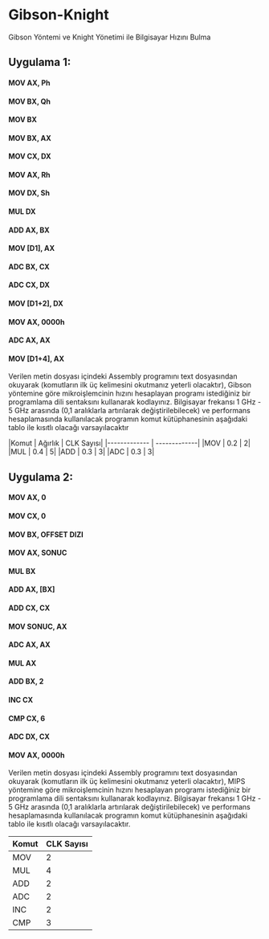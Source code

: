 # Gibson-Knight
Gibson Yöntemi ve Knight Yönetimi ile Bilgisayar Hızını Bulma

## Uygulama 1: 
#### MOV AX, Ph
#### MOV BX, Qh
#### MOV BX
#### MOV BX, AX
#### MOV CX, DX
#### MOV AX, Rh
#### MOV DX, Sh
#### MUL DX
#### ADD AX, BX
#### MOV [D1], AX
#### ADC BX, CX
#### ADC CX, DX
#### MOV [D1+2], DX
#### MOV AX, 0000h
#### ADC AX, AX
#### MOV [D1+4], AX

Verilen metin dosyası içindeki Assembly programını text 
dosyasından okuyarak (komutların ilk üç kelimesini okutmanız 
yeterli olacaktır), Gibson yöntemine göre mikroişlemcinin hızını 
hesaplayan programı istediğiniz bir programlama dili sentaksını 
kullanarak kodlayınız. Bilgisayar frekansı 1 GHz - 5 GHz arasında 
(0,1 aralıklarla artırılarak değiştirilebilecek) ve performans 
hesaplamasında kullanılacak programın komut kütüphanesinin aşağıdaki 
tablo ile kısıtlı olacağı varsayılacaktır

|Komut  | Ağırlık | CLK Sayısı|
|------------- | -------------|
|MOV  | 0.2 | 2|
|MUL  | 0.4 | 5|
|ADD | 0.3 | 3|
|ADC  | 0.3 | 3|

## Uygulama 2: 

#### MOV AX, 0
#### MOV CX, 0
#### MOV BX, OFFSET DIZI
#### MOV AX, SONUC
#### MUL BX
#### ADD AX, [BX]
#### ADD CX, CX
#### MOV SONUC, AX
#### ADC AX, AX
#### MUL AX
#### ADD BX, 2
#### INC CX
#### CMP CX, 6
#### ADC DX, CX
#### MOV AX, 0000h

Verilen metin dosyası içindeki Assembly programını text dosyasından 
okuyarak (komutların ilk üç kelimesini okutmanız yeterli olacaktır), 
MIPS yöntemine göre mikroişlemcinin hızını hesaplayan programı istediğiniz 
bir programlama dili sentaksını kullanarak kodlayınız. Bilgisayar frekansı 
1 GHz - 5 GHz arasında (0,1 aralıklarla artırılarak değiştirilebilecek) ve 
performans hesaplamasında kullanılacak programın komut kütüphanesinin aşağıdaki 
tablo ile kısıtlı olacağı varsayılacaktır. 

|Komut  | CLK Sayısı|
------------- | -------------|
|MOV | 2|
|MUL | 4|
|ADD | 2|
|ADC  | 2|
|INC  | 2|
|CMP  | 3|


